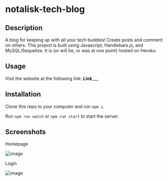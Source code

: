 # notalisk-tech-blog

## Description

A blog for keeping up with all your tech buddies! Create posts and comment on others. This project is built using Javascript, Handlebars.js, and MySQL/Sequelize. It is (or will be, or was at one point) hosted on Heroku.

## Usage

Visit the website at the following link: _____Link________

## Installation

Clone this repo to your computer and run ``npm i``.

Run ``npm run watch`` or ``npm run start`` to start the server.

## Screenshots

Homepage

![image](https://github.com/notalisk/notalisk-tech-blog/assets/81662512/30a3db8f-7ebb-423c-a86f-db32dd8438c5)

Login

![image](https://github.com/notalisk/notalisk-tech-blog/assets/81662512/98aa3669-860d-4dec-b965-911c0dfbe7d6)
